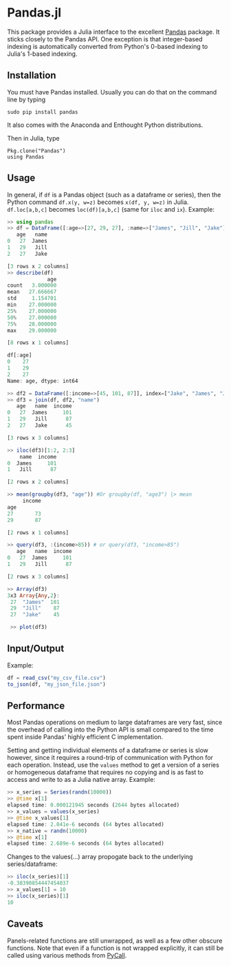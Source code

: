 Pandas.jl
=============

This package provides a Julia interface to the excellent [Pandas](http://pandas.pydata.org/pandas-docs/stable/) package. It sticks closely to the Pandas API. One exception is that integer-based indexing is automatically converted from Python's 0-based indexing to Julia's 1-based indexing.

Installation
--------------

You must have Pandas installed. Usually you can do that on the command line by typing

```
sudo pip install pandas
```

It also comes with the Anaconda and Enthought Python distributions.

Then in Julia, type

```
Pkg.clone("Pandas")
using Pandas
```

Usage
---------
In general, if ``df`` is a Pandas object (such as a dataframe or series), then the Python command ``df.x(y, w=z)`` becomes ``x(df, y, w=z)`` in Julia. ``df.loc[a,b,c]`` becomes ``loc(df)[a,b,c]`` (same for ``iloc`` and ``ix``). Example:

```julia
>> using pandas
>> df = DataFrame([:age=>[27, 29, 27], :name=>["James", "Jill", "Jake"]])
   age   name
0   27  James
1   29   Jill
2   27   Jake

[3 rows x 2 columns]
>> describe(df)
             age
count   3.000000
mean   27.666667
std     1.154701
min    27.000000
25%    27.000000
50%    27.000000
75%    28.000000
max    29.000000

[8 rows x 1 columns]

df[:age]
0    27
1    29
2    27
Name: age, dtype: int64

>> df2 = DataFrame([:income=>[45, 101, 87]], index=["Jake", "James", "Jill"])
>> df3 = join(df, df2, "name")
   age   name  income
0   27  James     101
1   29   Jill      87
2   27   Jake      45

[3 rows x 3 columns]

>> iloc(df3)[1:2, 2:3]
    name  income
0  James     101
1   Jill      87

[2 rows x 2 columns]

>> mean(groupby(df3, "age")) #Or groupby(df, "age3") |> mean
     income
age        
27       73
29       87

[2 rows x 1 columns]

>> query(df3, :(income>85)) # or query(df3, "income>85")
   age   name  income
0   27  James     101
1   29   Jill      87

[2 rows x 3 columns]

>> Array(df3)
3x3 Array{Any,2}:
 27  "James"  101
 29  "Jill"    87
 27  "Jake"    45

 >> plot(df3)
```

Input/Output
-------------
Example:
```julia
df = read_csv("my_csv_file.csv")
to_json(df, "my_json_file.json")
```

Performance
------------
Most Pandas operations on medium to large dataframes are very fast, since the overhead of calling into the Python API is small compared to the time spent inside Pandas' highly efficient C implementation. 

Setting and getting individual elements of a dataframe or series is slow however, since it requires a round-trip of communication with Python for each operation. Instead, use the ``values`` method to get a version of a series or homogeneous dataframe that requires no copying and is as fast to access and write to as a Julia native array. Example:

```julia
>> x_series = Series(randn(10000))
>> @time x[1]
elapsed time: 0.000121945 seconds (2644 bytes allocated)
>> x_values = values(x_series)
>> @time x_values[1]
elapsed time: 2.041e-6 seconds (64 bytes allocated)
>> x_native = randn(10000)
>> @time x[1]
elapsed time: 2.689e-6 seconds (64 bytes allocated)
```

Changes to the values(...) array propogate back to the underlying series/dataframe:
```julia
>> iloc(x_series)[1]
-0.38390854447454037
>> x_values[1] = 10
>> iloc(x_series)[1]
10
```


Caveats
----------
Panels-related functions are still unwrapped, as well as a few other obscure functions. Note that even if a function is not wrapped explicitly, it can still be called using various methods from [PyCall](https://github.com/stevengj/PyCall.jl).

